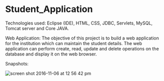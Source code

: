 # Student_Application

Technologies used: 
Eclipse (IDE), HTML, CSS, JDBC, Servlets, MySQL, Tomcat server and Core JAVA.

Web Application:
 The objective of this project is to build a web application for the institution which can maintain the student details.  The web application can perform create, read, update and delete operations on the database and display it on the web browser. 

Snapshots: 

![screen shot 2016-11-06 at 12 56 42 pm](https://cloud.githubusercontent.com/assets/14020237/22867054/d92b6c4e-f134-11e6-8e52-26960de70534.png)
